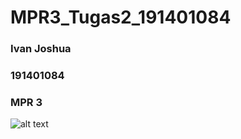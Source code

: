 # MPR3_Tugas2_191401084
### Ivan Joshua
### 191401084
### MPR 3


![alt text](https://github.com/Iv3nabc/MPR3/blob/master/Tugas3/Screenshot%2010-21-2022%2020.35.56.png)
